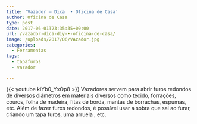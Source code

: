 ```yaml
---
title: 'Vazador – Dica  • Oficina de Casa'
author: Oficina de Casa
type: post
date: 2017-06-01T23:35:35+00:00
url: /vazador-dica-diy-•-oficina-de-casa/
image: /uploads/2017/06/VAzador.jpg
categories:
  - Ferramentas
tags:
  - tapafuros
  - vazador

---
```

{{< youtube kiYb0_YxOp8 >}}
Vazadores servem para abrir furos redondos de diversos diâmetros em materiais diversos como tecido, forrações, couros, folha de madeira, fitas de borda, mantas de borrachas, espumas, etc. Além de fazer furos redondos, é possível usar a sobra que sai ao furar, criando um tapa furos, uma arruela , etc.
